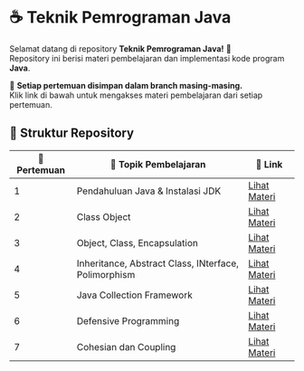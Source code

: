 # ☕ Teknik Pemrograman Java

Selamat datang di repository **Teknik Pemrograman Java!** 🎉  
Repository ini berisi materi pembelajaran dan implementasi kode program **Java**.

📌 **Setiap pertemuan disimpan dalam branch masing-masing.**  
Klik link di bawah untuk mengakses materi pembelajaran dari setiap pertemuan.

## 📂 **Struktur Repository**
| 📅 Pertemuan | 📖 Topik Pembelajaran                | 🔗 Link |
|-------------|--------------------------------------|---------|
|       1     | Pendahuluan Java & Instalasi JDK     | [Lihat Materi](https://github.com/ZEFRAZ/teknik-pemrograman-java/tree/Pertemuan-1) |
|       2     | Class Object     | [Lihat Materi](https://github.com/ZEFRAZ/teknik-pemrograman-java/tree/Pertemuan-2) |
|       3     | Object, Class, Encapsulation   | [Lihat Materi](https://github.com/ZEFRAZ/teknik-pemrograman-java/tree/Pertemuan-3) |
|       4     | Inheritance, Abstract Class, INterface, Polimorphism           | [Lihat Materi](https://github.com/ZEFRAZ/teknik-pemrograman-java/tree/Pertemuan-4) |
|       5     | Java Collection Framework  | [Lihat Materi](https://github.com/ZEFRAZ/teknik-pemrograman-java/tree/Pertemuan-5) |
|       6     | Defensive Programming                   | [Lihat Materi](https://github.com/ZEFRAZ/teknik-pemrograman-java/tree/Pertemuan-6) |
|       7     | Cohesian dan Coupling     | [Lihat Materi](https://github.com/ZEFRAZ/teknik-pemrograman-java/tree/Pertemuan-7) |

